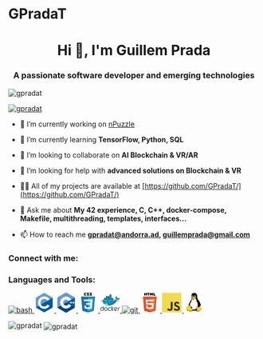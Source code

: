 # GPradaT
<h1 align="center">Hi 👋, I'm Guillem Prada</h1>
<h3 align="center">A passionate software developer and emerging technologies</h3>

<p align="left"> <img src="https://komarev.com/ghpvc/?username=gpradat&label=Profile%20views&color=0e75b6&style=flat" alt="gpradat" /> </p>

<p align="left"> <a href="https://github.com/ryo-ma/github-profile-trophy"><img src="https://github-profile-trophy.vercel.app/?username=gpradat" alt="gpradat" /></a> </p>

- 🔭 I’m currently working on [nPuzzle](https://github.com/GPradaT/n-puzzle)

- 🌱 I’m currently learning **TensorFlow, Python, SQL**

- 👯 I’m looking to collaborate on **AI Blockchain & VR/AR**

- 🤝 I’m looking for help with **advanced solutions on Blockchain & VR**

- 👨‍💻 All of my projects are available at [https://github.com/GPradaT/](https://github.com/GPradaT/)

- 💬 Ask me about **My 42 experience, C, C++, docker-compose, Makefile, multithreading, templates, interfaces...**

- 📫 How to reach me **gpradat@andorra.ad, guillemprada@gmail.com**

<!--- 📄 Know about my experiences [I have been working since I was 16, but I have always been curious to learn new things, this led me to start several courses in Communication and sales, vehicle electromechanical, administration until I finally found my passion. I am currently developing my career as a programmer, making great progress since my first terminal commands in August 2023 in the pool of 42.]

- ⚡ Soft Skills **- I enjoy challenges.** -->

<h3 align="left">Connect with me:</h3>
<p align="left">
</p>

<h3 align="left">Languages and Tools:</h3>
<p align="left"> <a href="https://www.gnu.org/software/bash/" target="_blank" rel="noreferrer"> <img src="https://www.vectorlogo.zone/logos/gnu_bash/gnu_bash-icon.svg" alt="bash" width="40" height="40"/> </a> <a href="https://www.cprogramming.com/" target="_blank" rel="noreferrer"> <img src="https://raw.githubusercontent.com/devicons/devicon/master/icons/c/c-original.svg" alt="c" width="40" height="40"/> </a> <a href="https://www.w3schools.com/cpp/" target="_blank" rel="noreferrer"> <img src="https://raw.githubusercontent.com/devicons/devicon/master/icons/cplusplus/cplusplus-original.svg" alt="cplusplus" width="40" height="40"/> </a> <a href="https://www.w3schools.com/css/" target="_blank" rel="noreferrer"> <img src="https://raw.githubusercontent.com/devicons/devicon/master/icons/css3/css3-original-wordmark.svg" alt="css3" width="40" height="40"/> </a> <a href="https://www.docker.com/" target="_blank" rel="noreferrer"> <img src="https://raw.githubusercontent.com/devicons/devicon/master/icons/docker/docker-original-wordmark.svg" alt="docker" width="40" height="40"/> </a> <a href="https://git-scm.com/" target="_blank" rel="noreferrer"> <img src="https://www.vectorlogo.zone/logos/git-scm/git-scm-icon.svg" alt="git" width="40" height="40"/> </a> <a href="https://www.w3.org/html/" target="_blank" rel="noreferrer"> <img src="https://raw.githubusercontent.com/devicons/devicon/master/icons/html5/html5-original-wordmark.svg" alt="html5" width="40" height="40"/> </a> <a href="https://developer.mozilla.org/en-US/docs/Web/JavaScript" target="_blank" rel="noreferrer"> <img src="https://raw.githubusercontent.com/devicons/devicon/master/icons/javascript/javascript-original.svg" alt="javascript" width="40" height="40"/> </a> <a href="https://www.linux.org/" target="_blank" rel="noreferrer"> <img src="https://raw.githubusercontent.com/devicons/devicon/master/icons/linux/linux-original.svg" alt="linux" width="40" height="40"/> </a> </p>

<p><img align="left" src="https://github-readme-stats.vercel.app/api/top-langs?username=gpradat&show_icons=true&locale=en&layout=compact" alt="gpradat" /></p>

<p>&nbsp;<img align="center" src="https://github-readme-stats.vercel.app/api?username=gpradat&show_icons=true&locale=en" alt="gpradat" /></p>
